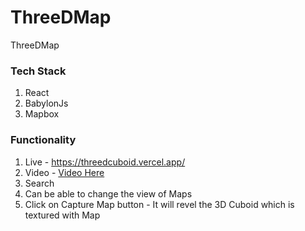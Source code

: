 # ThreeDMap
ThreeDMap
### Tech Stack
   1. React 
   2. BabylonJs
   3. Mapbox
### Functionality
   1. Live - https://threedcuboid.vercel.app/
   2. Video - [Video Here](https://www.loom.com/share/3ec323d2833f48d1b675e4e2d7373a39?sid=e9499f6b-bc58-4bfd-84f1-edd9670ae32a)
   3. Search
   4. Can be able to change the view of Maps
   5. Click on Capture Map button - It will revel the 3D Cuboid which is textured with Map
